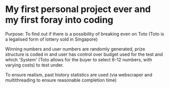# My first personal project ever and my first foray into coding

Purpose: To find out if there is a possibility of breaking even on Toto (Toto is a legalised form of lottery sold in Singapore)

Winning numbers and user numbers are randomly generated, prize structure is coded in and user has control over budget used for the test and which 'System' (Toto allows for the buyer to select 6-12 numbers, with varying costs) to test under.

To ensure realism, past history statistics are used (via webscraper and multithreading to ensure reasonable completion time)
